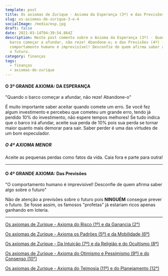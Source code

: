 ```yaml
---
template: post
title: Os axiomas de Zurique - Axioma da Esperança (3º) e das Previsões (4º)
slug: os-axiomas-de-zurique-3-e-4
socialImage: /media/esp.jpg
draft: false
date: 2021-03-14T04:39:54.864Z
description: Neste post comento sobre o Axioma da Esperança (3º) - Quando o
  barco começar a afundar, não reze! Abandone-o; e das Previsões (4º) - O
  comportamento humano é imprevisível! Desconfie de quem afirma saber algo sobre
  o futuro.
category: finanças
tags:
  - finanças
  - axiomas-de-zurique
---
```

#### O 3º GRANDE AXIOMA: DA ESPERANÇA

"Quando o barco começar a afundar, não reze! Abandone-o"

É muito importante saber aceitar quando comete um erro. Se você fez algum investimento e percebeu que cometeu um grande erro, tendo já perdido 10% do investimento, não espere tempos melhores! Se tudo indica que o barco irá afundar, aceite sua perda de 10% pois sua perda se tornar maior quanto mais demorar para sair. Saber perder é uma das virtudes de um bom especulador.

##### O 4º AXIOMA MENOR

Aceite as pequenas perdas como fatos da vida. Caia fora e parte para outra!

- - -

#### O 4º GRANDE AXIOMA: Das Previsões

"O comportamento humano é imprevisível! Desconfie de quem afirma saber algo sobre o futuro"

Não de atenção a previsões sobre o futuro pois **NINGUÉM** consegue prever o futuro. Se fosse assim, os famosos "profetas" já estariam ricos apenas ganhando em loteria.

- - -

[Os axiomas de Zurique - Axioma do Risco (1º) e da Ganancia (2°)](https://www.renanporto.com.br/posts/os-axiomas-de-zurique-1-e-2)

[Os axiomas de Zurique - Axioma os Padrões (5º) e da Mobilidade (6º)](https://www.renanporto.com.br/posts/os-axiomas-de-zurique-5-e-6)

[Os axiomas de Zurique - Da Intuição (7º) e da Religião e do Ocultismo (8º)](https://www.renanporto.com.br/posts/os-axiomas-de-zurique-7-e-8)

[Os axiomas de Zurique - Axioma do Otimismo e Pessimismo (9º) e do Consenso (10°)](https://www.renanporto.com.br/posts/os-axiomas-de-zurique-9-e-10)

[Os axiomas de Zurique - Axioma do Teimosia (11º) e do Planejamento (12°)](https://www.renanporto.com.br/posts/os-axiomas-de-zurique-11-e-12)